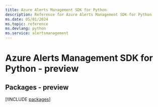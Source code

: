 ```yaml
---
title: Azure Alerts Management SDK for Python
description: Reference for Azure Alerts Management SDK for Python
ms.date: 05/01/2024
ms.topic: reference
ms.devlang: python
ms.service: alertsmanagement
---
```

# Azure Alerts Management SDK for Python - preview
## Packages - preview
[!INCLUDE [packages](alerts-management-index.md)]